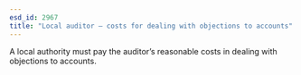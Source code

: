 ```yaml
---
esd_id: 2967
title: "Local auditor – costs for dealing with objections to accounts"
---
```


A local authority must pay the auditor’s reasonable costs in dealing with objections to accounts.

